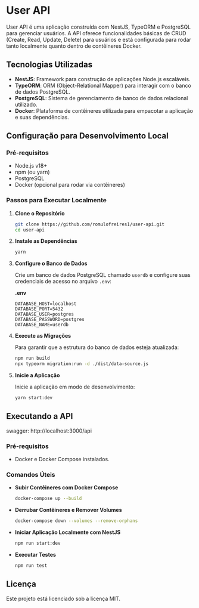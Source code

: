 
# User API

User API é uma aplicação construída com NestJS, TypeORM e PostgreSQL para gerenciar usuários. A API oferece funcionalidades básicas de CRUD (Create, Read, Update, Delete) para usuários e está configurada para rodar tanto localmente quanto dentro de contêineres Docker.

## Tecnologias Utilizadas

- **NestJS**: Framework para construção de aplicações Node.js escaláveis.
- **TypeORM**: ORM (Object-Relational Mapper) para interagir com o banco de dados PostgreSQL.
- **PostgreSQL**: Sistema de gerenciamento de banco de dados relacional utilizado.
- **Docker**: Plataforma de contêineres utilizada para empacotar a aplicação e suas dependências.

## Configuração para Desenvolvimento Local

### Pré-requisitos

- Node.js v18+
- npm (ou yarn)
- PostgreSQL
- Docker (opcional para rodar via contêineres)

### Passos para Executar Localmente

1. **Clone o Repositório**

   ```bash
   git clone https://github.com/romulofreires1/user-api.git
   cd user-api
   ```

2. **Instale as Dependências**

   ```bash
   yarn
   ```

3. **Configure o Banco de Dados**

   Crie um banco de dados PostgreSQL chamado `userdb` e configure suas credenciais de acesso no arquivo `.env`:

   **.env**

   ```plaintext
   DATABASE_HOST=localhost
   DATABASE_PORT=5432
   DATABASE_USER=postgres
   DATABASE_PASSWORD=postgres
   DATABASE_NAME=userdb
   ```

4. **Execute as Migrações**

   Para garantir que a estrutura do banco de dados esteja atualizada:

   ```bash
   npm run build
   npx typeorm migration:run -d ./dist/data-source.js
   ```

5. **Inicie a Aplicação**

   Inicie a aplicação em modo de desenvolvimento:

   ```bash
   yarn start:dev
   ```

## Executando a API
swagger: http://localhost:3000/api
### Pré-requisitos

- Docker e Docker Compose instalados.

### Comandos Úteis

- **Subir Contêineres com Docker Compose**

  ```bash
  docker-compose up --build
  ```

- **Derrubar Contêineres e Remover Volumes**

  ```bash
  docker-compose down --volumes --remove-orphans
  ```

- **Iniciar Aplicação Localmente com NestJS**

  ```bash
  npm run start:dev
  ```

- **Executar Testes**

  ```bash
  npm run test
  ```

## Licença

Este projeto está licenciado sob a licença MIT.